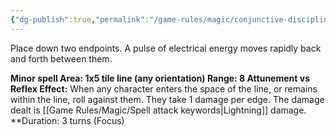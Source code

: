 ```yaml
---
{"dg-publish":true,"permalink":"/game-rules/magic/conjunctive-disciplines/lightning-spells/static-arc/"}
---
```


Place down two endpoints. A pulse of electrical energy moves rapidly back and forth between them.

**Minor spell
Area: 1x5 tile line (any orientation)
Range: 8
Attunement vs Reflex
Effect:** When any character enters the space of the line, or remains within the line, roll against them. They take 1 damage per edge. The damage dealt is [[Game Rules/Magic/Spell attack keywords\|Lightning]] damage.
**Duration: 3 turns (Focus)